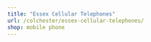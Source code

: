 ```yaml
---
title: "Essex Cellular Telephones"
url: /colchester/essex-cellular-telephones/
shop: mobile phone
---
```

